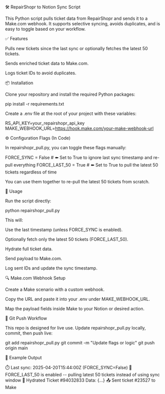 🛠 RepairShopr to Notion Sync Script

This Python script pulls ticket data from RepairShopr and sends it to a Make.com webhook. It supports selective syncing, avoids duplicates, and is easy to toggle based on your workflow.

✅ Features

Pulls new tickets since the last sync or optionally fetches the latest 50 tickets.

Sends enriched ticket data to Make.com.

Logs ticket IDs to avoid duplicates.

📦 Installation

Clone your repository and install the required Python packages:

pip install -r requirements.txt

Create a .env file at the root of your project with these variables:

RS_API_KEY=your_repairshopr_api_key
MAKE_WEBHOOK_URL=https://hook.make.com/your-make-webhook-url

⚙️ Configuration Flags (In Code)

In repairshopr_pull.py, you can toggle these flags manually:

FORCE_SYNC = False      # ⬅️ Set to True to ignore last sync timestamp and re-pull everything
FORCE_LAST_50 = True    # ⬅️ Set to True to pull the latest 50 tickets regardless of time

You can use them together to re-pull the latest 50 tickets from scratch.

🧪 Usage

Run the script directly:

python repairshopr_pull.py

This will:

Use the last timestamp (unless FORCE_SYNC is enabled).

Optionally fetch only the latest 50 tickets (FORCE_LAST_50).

Hydrate full ticket data.

Send payload to Make.com.

Log sent IDs and update the sync timestamp.

🔍 Make.com Webhook Setup

Create a Make scenario with a custom webhook.

Copy the URL and paste it into your .env under MAKE_WEBHOOK_URL.

Map the payload fields inside Make to your Notion or desired action.

🚀 Git Push Workflow

This repo is designed for live use. Update repairshopr_pull.py locally, commit, then push live:

git add repairshopr_pull.py
git commit -m "Update flags or logic"
git push origin main

🔧 Example Output

⏱️ Last sync: 2025-04-20T15:44:00Z (FORCE_SYNC=False)
🚨 FORCE_LAST_50 is enabled -- pulling latest 50 tickets instead of using sync window
🧪 Hydrated Ticket #94032833 Data: {...}
📤 Sent ticket #23527 to Make